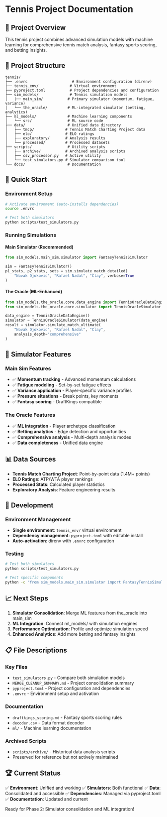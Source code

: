 # Tennis Project Documentation

## 🎾 Project Overview

This tennis project combines advanced simulation models with machine learning for comprehensive tennis match analysis, fantasy sports scoring, and betting insights.

## 📁 Project Structure

```
tennis/
├── .envrc                    # Environment configuration (direnv)
├── tennis_env/              # Virtual environment
├── pyproject.toml           # Project dependencies and configuration
├── sim_models/              # Tennis simulation models
│   ├── main_sim/           # Primary simulator (momentum, fatigue, variance)
│   └── the_oracle/         # ML-integrated simulator (betting, analytics)
├── ml_models/              # Machine learning components
│   └── src/                # ML source code
├── data/                   # Unified data directory
│   ├── tmcp/              # Tennis Match Charting Project data
│   ├── elo/               # ELO ratings
│   ├── exploratory/       # Analysis results
│   └── processed/         # Processed datasets
├── scripts/                # Utility scripts
│   ├── archive/           # Archived analysis scripts
│   ├── csv_processor.py   # Active utility
│   └── test_simulators.py # Simulator comparison tool
└── docs/                   # Documentation
```

## 🚀 Quick Start

### Environment Setup
```bash
# Activate environment (auto-installs dependencies)
source .envrc

# Test both simulators
python scripts/test_simulators.py
```

### Running Simulations

#### Main Simulator (Recommended)
```python
from sim_models.main_sim.simulator import FantasyTennisSimulator

sim = FantasyTennisSimulator()
p1_stats, p2_stats, sets = sim.simulate_match_detailed(
    "Novak Djokovic", "Rafael Nadal", "Clay", verbose=True
)
```

#### The Oracle (ML-Enhanced)
```python
from sim_models.the_oracle.core.data_engine import TennisOracleDataEngine
from sim_models.the_oracle.core.simulator import TennisOracleSimulator

data_engine = TennisOracleDataEngine()
simulator = TennisOracleSimulator(data_engine)
result = simulator.simulate_match_ultimate(
    "Novak Djokovic", "Rafael Nadal", "Clay",
    analysis_depth="comprehensive"
)
```

## 🎯 Simulator Features

### Main Sim Features
- ✅ **Momentum tracking** - Advanced momentum calculations
- ✅ **Fatigue modeling** - Set-by-set fatigue effects
- ✅ **Variance application** - Player-specific variance profiles
- ✅ **Pressure situations** - Break points, key moments
- ✅ **Fantasy scoring** - DraftKings compatible

### The Oracle Features
- ✅ **ML integration** - Player archetype classification
- ✅ **Betting analytics** - Edge detection and opportunities
- ✅ **Comprehensive analysis** - Multi-depth analysis modes
- ✅ **Data completeness** - Unified data engine

## 📊 Data Sources

- **Tennis Match Charting Project**: Point-by-point data (1.4M+ points)
- **ELO Ratings**: ATP/WTA player rankings
- **Processed Stats**: Calculated player statistics
- **Exploratory Analysis**: Feature engineering results

## 🔧 Development

### Environment Management
- **Single environment**: `tennis_env/` virtual environment
- **Dependency management**: `pyproject.toml` with editable install
- **Auto-activation**: direnv with `.envrc` configuration

### Testing
```bash
# Test both simulators
python scripts/test_simulators.py

# Test specific components
python -c "from sim_models.main_sim.simulator import FantasyTennisSimulator; print('✅ Working')"
```

## 📈 Next Steps

1. **Simulator Consolidation**: Merge ML features from the_oracle into main_sim
2. **ML Integration**: Connect ml_models/ with simulation engines
3. **Performance Optimization**: Profile and optimize simulation speed
4. **Enhanced Analytics**: Add more betting and fantasy insights

## 📋 File Descriptions

### Key Files
- `test_simulators.py` - Compare both simulation models
- `MERGE_CLEANUP_SUMMARY.md` - Project consolidation summary
- `pyproject.toml` - Project configuration and dependencies
- `.envrc` - Environment setup and activation

### Documentation
- `draftkings_scoring.md` - Fantasy sports scoring rules
- `decoder.csv` - Data format decoder
- `ml/` - Machine learning documentation

### Archived Scripts
- `scripts/archive/` - Historical data analysis scripts
- Preserved for reference but not actively maintained

## 🏆 Current Status

✅ **Environment**: Unified and working
✅ **Simulators**: Both functional
✅ **Data**: Consolidated and accessible
✅ **Dependencies**: Managed via pyproject.toml
✅ **Documentation**: Updated and current

Ready for Phase 2: Simulator consolidation and ML integration!
